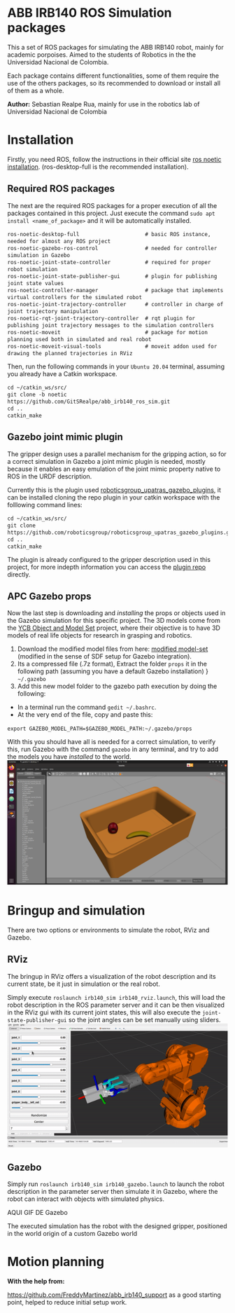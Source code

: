 # ABB IRB140 ROS Simulation packages
This a set of ROS packages for simulating the ABB IRB140 robot, mainly for academic porpoises. Aimed to the students of Robotics in the the Universidad Nacional de Colombia.

Each package contains different functionalities, some of them require the use of the others packages, so its recommended to download or install all of them as a whole.

**Author:** Sebastian Realpe Rua, mainly for use in the robotics lab of Universidad Nacional de Colombia

# Installation
Firstly, you need ROS, follow the instructions in their official site [ros noetic installation](http://wiki.ros.org/noetic/Installation/Ubuntu). (ros-desktop-full is the recommended installation).

## Required ROS packages
The next are the required ROS packages for a proper execution of all the packages contained in this project. Just execute the command `sudo apt install <name_of_package>` and it will be automatically installed.
```
ros-noetic-desktop-full                     # basic ROS instance, needed for almost any ROS project
ros-noetic-gazebo-ros-control               # needed for controller simulation in Gazebo
ros-noetic-joint-state-controller           # required for proper robot simulation
ros-noetic-joint-state-publisher-gui        # plugin for publishing joint state values
ros-noetic-controller-manager               # package that implements virtual controllers for the simulated robot
ros-noetic-joint-trajectory-controller      # controller in charge of joint trajectory manipulation
ros-noetic-rqt-joint-trajectory-controller  # rqt plugin for publishing joint trajectory messages to the simulation controllers
ros-noetic-moveit                           # package for motion planning used both in simulated and real robot
ros-noetic-moveit-visual-tools              # moveit addon used for drawing the planned trajectories in RViz

```

Then, run the following commands in your `Ubuntu 20.04` terminal, assuming you already have a Catkin workspace.

```
cd ~/catkin_ws/src/
git clone -b noetic https://github.com/GitSRealpe/abb_irb140_ros_sim.git
cd ..
catkin_make
```

## Gazebo joint mimic plugin
The gripper design uses a parallel mechanism for the gripping action, so for a correct simulation in Gazebo a joint mimic plugin is needed, mostly because it enables an easy emulation of the joint mimic property native to ROS in the URDF description.

Currently this is the plugin used [roboticsgroup_upatras_gazebo_plugins](https://github.com/roboticsgroup/roboticsgroup_upatras_gazebo_plugins), it can be installed cloning the repo plugin in your catkin workspace with the folllowing command lines:
```
cd ~/catkin_ws/src/
git clone https://github.com/roboticsgroup/roboticsgroup_upatras_gazebo_plugins.git
cd ..
catkin_make
```
The plugin is already configured to the gripper description used in this project, for more indepth information you can access the [plugin repo](https://github.com/roboticsgroup/roboticsgroup_upatras_gazebo_plugins) directly.

## APC Gazebo props
Now the last step is downloading and *installing* the props or objects used in the Gazebo simulation for this specific project. The 3D models come from the [YCB Object and Model Set](https://www.ycbbenchmarks.com/object-models/) project, where their objective is to have 3D models of real life objects for research in grasping and robotics.

1. Download the modified model files from here: [modified model-set](https://www.mediafire.com/file/hojbtcs5x3st9fp/props.7z/file) (modified in the sense of SDF setup for Gazebo integration).
2. Its a compressed file (.7z format), Extract the folder `props` it in the following path (assuming you have a default Gazebo installation) } `~/.gazebo`
3. Add this new model folder to the gazebo path execution by doing the following:
  - In a terminal run the command `gedit ~/.bashrc`.
  - At the very end of the file, copy and paste this:

  `export GAZEBO_MODEL_PATH=$GAZEBO_MODEL_PATH:~/.gazebo/props`

With this you should have all is needed for a correct simulation, to verify this, run Gazebo with the command `gazebo` in any terminal, and try to add the models you have *installed* to the world.
![You will bet able to insert objects like these](images/props.png)

# Bringup and simulation
There are two options or environments to simulate the robot, RViz and Gazebo.
## RViz
The bringup in RViz offers a visualization of the robot description and its current state, be it just in simulation or the real robot.

Simply execute `roslaunch irb140_sim irb140_rviz.launch`, this will load the robot description in the ROS parameter server and it can be then visualized in the RViz gui with its current joint states, this will also execute the `joint-state-publisher-gui` so the joint angles can be set manually using sliders.
![](images/rviz.gif)
## Gazebo
Simply run `roslaunch irb140_sim irb140_gazebo.launch` to launch the robot description in the parameter server then simulate it in Gazebo, where the robot can interact with objects with simulated physics.

AQUI GIF DE Gazebo

The executed simulation has the robot with the designed gripper, positioned in the world origin of a custom Gazebo world

# Motion planning


**With the help from:**

https://github.com/FreddyMartinez/abb_irb140_support as a good starting point, helped to reduce initial setup work.
